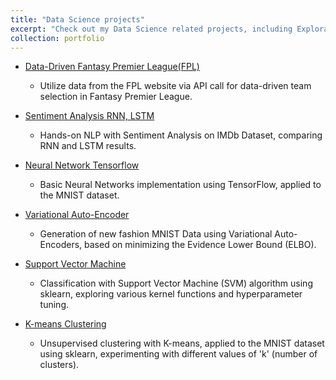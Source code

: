 ```yaml
---
title: "Data Science projects"
excerpt: "Check out my Data Science related projects, including Exploratory Data Analysis, ML/DL Model Applications, Generative AI, and Bayesian Statistics."
collection: portfolio
---
```



- [Data-Driven Fantasy Premier League(FPL)](https://github.com/sob-ANN/Projects/blob/main/Data%20Science%20Related/EDA%20FPL.ipynb)
  - Utilize data from the FPL website via API call for data-driven team selection in Fantasy Premier League.

- [Sentiment Analysis RNN, LSTM](https://github.com/sob-ANN/Projects/blob/main/Data%20Science%20Related/Sentiment_Analysis_RNN_LSTM.ipynb)
  - Hands-on NLP with Sentiment Analysis on IMDb Dataset, comparing RNN and LSTM results.

- [Neural Network Tensorflow](https://github.com/sob-ANN/Projects/blob/main/Data%20Science%20Related/Neural%20Network%20Tensorflow.ipynb)
  - Basic Neural Networks implementation using TensorFlow, applied to the MNIST dataset.

- [Variational Auto-Encoder](https://github.com/sob-ANN/Projects/blob/main/Data%20Science%20Related/Variational%20AutoEncoder%20Tensorflow.ipynb)
  - Generation of new fashion MNIST Data using Variational Auto-Encoders, based on minimizing the Evidence Lower Bound (ELBO).

- [Support Vector Machine](https://github.com/sob-ANN/Projects/blob/main/Data%20Science%20Related/Support%20Vector%20Machine.ipynb)
  - Classification with Support Vector Machine (SVM) algorithm using sklearn, exploring various kernel functions and hyperparameter tuning.

- [K-means Clustering](https://github.com/sob-ANN/Projects/blob/main/Data%20Science%20Related/K%20means%20Clustering.ipynb)
  - Unsupervised clustering with K-means, applied to the MNIST dataset using sklearn, experimenting with different values of 'k' (number of clusters).

